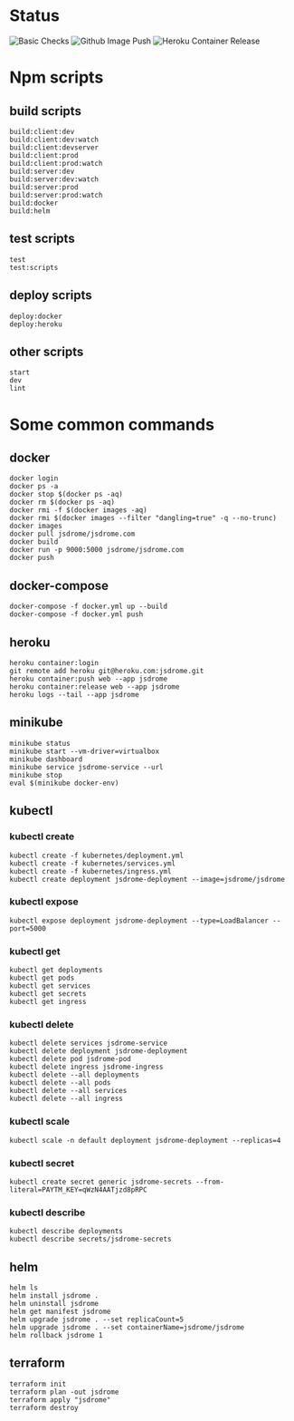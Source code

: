 # Status

![Basic Checks](https://github.com/jsDrome/jsdrome-site-new/workflows/Basic%20Checks/badge.svg)
![Github Image Push](https://github.com/jsDrome/jsdrome-site-new/workflows/Github%20Docker%20Push/badge.svg)
![Heroku Container Release](https://github.com/jsDrome/jsdrome-site-new/workflows/Heroku%20Container%20Release/badge.svg)

# Npm scripts

## build scripts

```shell
build:client:dev
build:client:dev:watch
build:client:devserver
build:client:prod
build:client:prod:watch
build:server:dev
build:server:dev:watch
build:server:prod
build:server:prod:watch
build:docker
build:helm
```

## test scripts

```shell
test
test:scripts
```

## deploy scripts

```shell
deploy:docker
deploy:heroku
```

## other scripts

```shell
start
dev
lint
```

# Some common commands

## docker

```shell
docker login
docker ps -a
docker stop $(docker ps -aq)
docker rm $(docker ps -aq)
docker rmi -f $(docker images -aq)
docker rmi $(docker images --filter "dangling=true" -q --no-trunc)
docker images
docker pull jsdrome/jsdrome.com
docker build
docker run -p 9000:5000 jsdrome/jsdrome.com
docker push
```

## docker-compose

```shell
docker-compose -f docker.yml up --build
docker-compose -f docker.yml push
```

## heroku

```shell
heroku container:login
git remote add heroku git@heroku.com:jsdrome.git
heroku container:push web --app jsdrome
heroku container:release web --app jsdrome
heroku logs --tail --app jsdrome
```

## minikube

```shell
minikube status
minikube start --vm-driver=virtualbox
minikube dashboard
minikube service jsdrome-service --url
minikube stop
eval $(minikube docker-env)
```

## kubectl

### kubectl create

```shell
kubectl create -f kubernetes/deployment.yml
kubectl create -f kubernetes/services.yml
kubectl create -f kubernetes/ingress.yml
kubectl create deployment jsdrome-deployment --image=jsdrome/jsdrome
```

### kubectl expose

```shell
kubectl expose deployment jsdrome-deployment --type=LoadBalancer --port=5000
```

### kubectl get

```shell
kubectl get deployments
kubectl get pods
kubectl get services
kubectl get secrets
kubectl get ingress
```

### kubectl delete

```shell
kubectl delete services jsdrome-service
kubectl delete deployment jsdrome-deployment
kubectl delete pod jsdrome-pod
kubectl delete ingress jsdrome-ingress
kubectl delete --all deployments
kubectl delete --all pods
kubectl delete --all services
kubectl delete --all ingress
```

### kubectl scale

```shell
kubectl scale -n default deployment jsdrome-deployment --replicas=4
```

### kubectl secret

```shell
kubectl create secret generic jsdrome-secrets --from-literal=PAYTM_KEY=qWzN4AATjzd8pRPC
```

### kubectl describe

```shell
kubectl describe deployments
kubectl describe secrets/jsdrome-secrets
```

## helm

```shell
helm ls
helm install jsdrome .
helm uninstall jsdrome
helm get manifest jsdrome
helm upgrade jsdrome . --set replicaCount=5
helm upgrade jsdrome . --set containerName=jsdrome/jsdrome
helm rollback jsdrome 1
```

## terraform

```shell
terraform init
terraform plan -out jsdrome
terraform apply "jsdrome"
terraform destroy
 ```